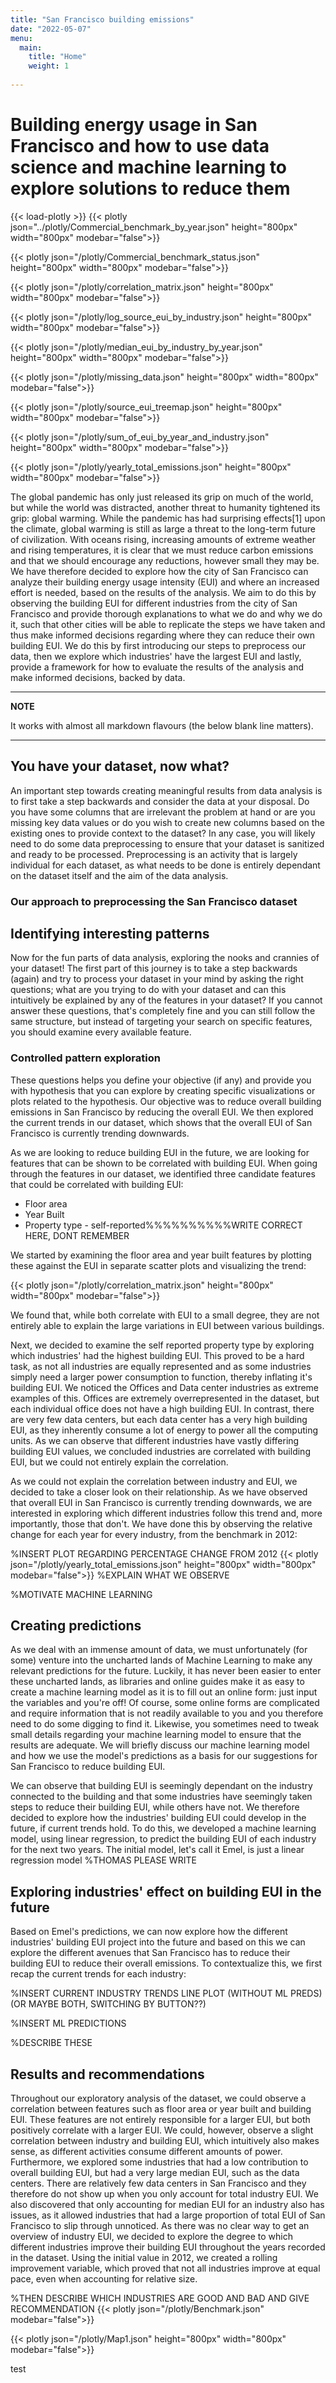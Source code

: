 ```yaml
---
title: "San Francisco building emissions"
date: "2022-05-07"
menu:
  main:
    title: "Home"
    weight: 1
  
---
```

# Building energy usage in San Francisco and how to use data science and machine learning to explore solutions to reduce them
{{< load-plotly >}}
{{< plotly json="../plotly/Commercial_benchmark_by_year.json" height="800px" width="800px" modebar="false">}}

{{< plotly json="/plotly/Commercial_benchmark_status.json" height="800px" width="800px" modebar="false">}}

{{< plotly json="/plotly/correlation_matrix.json" height="800px" width="800px" modebar="false">}}

{{< plotly json="/plotly/log_source_eui_by_industry.json" height="800px" width="800px" modebar="false">}}

{{< plotly json="/plotly/median_eui_by_industry_by_year.json" height="800px" width="800px" modebar="false">}}

{{< plotly json="/plotly/missing_data.json" height="800px" width="800px" modebar="false">}}

{{< plotly json="/plotly/source_eui_treemap.json" height="800px" width="800px" modebar="false">}}

{{< plotly json="/plotly/sum_of_eui_by_year_and_industry.json" height="800px" width="800px" modebar="false">}}

{{< plotly json="/plotly/yearly_total_emissions.json" height="800px" width="800px" modebar="false">}}

The global pandemic has only just released its grip on much of the world, but while the world was distracted, another threat to humanity tightened its grip: global warming. While the pandemic has had surprising effects[1] upon the climate, global warming is still as large a threat to the long-term future of civilization. With oceans rising, increasing amounts of extreme weather and rising temperatures, it is clear that we must reduce carbon emissions and that we should encourage any reductions, however small they may be. We have therefore decided to explore how the city of San Francisco can analyze their building energy usage intensity (EUI) and where an increased effort is needed, based on the results of the analysis. We aim to do this by observing the building EUI for different industries from the city of San Francisco and provide thorough explanations to what we do and why we do it, such that other cities will be able to replicate the steps we have taken and thus make informed decisions regarding where they can reduce their own building EUI. We do this by first introducing our steps to preprocess our data, then we explore which industries' have the largest EUI and lastly, provide a framework for how to evaluate the results of the analysis and make informed decisions, backed by data. 

---
**NOTE**

It works with almost all markdown flavours (the below blank line matters).

---

## You have your dataset, now what?

An important step towards creating meaningful results from data analysis is to first take a step backwards and consider the data at your disposal. Do you have some columns that are irrelevant the problem at hand or are you missing key data values or do you wish to create new columns based on the existing ones to provide context to the dataset? In any case, you will likely need to do some data preprocessing to ensure that your dataset is sanitized and ready to be processed. Preprocessing is an activity that is largely individual for each dataset, as what needs to be done is entirely dependant on the dataset itself and the aim of the data analysis. 

### Our approach to preprocessing the San Francisco dataset

## Identifying interesting patterns

Now for the fun parts of data analysis, exploring the nooks and crannies of your dataset! The first part of this journey is to take a step backwards (again) and try to process your dataset in your mind by asking the right questions; what are you trying to do with your dataset and can this intuitively be explained by any of the features in your dataset? If you cannot answer these questions, that's completely fine and you can still follow the same structure, but instead of targeting your search on specific features, you should examine every available feature. 

### Controlled pattern exploration

These questions helps you define your objective (if any) and provide you with hypothesis that you can explore by creating specific visualizations or plots related to the hypothesis. Our objective was to reduce overall building emissions in San Francisco by reducing the overall EUI. We then explored the current trends in our dataset, which shows that the overall EUI of San Francisco is currently trending downwards. 

As we are looking to reduce building EUI in the future, we are looking for features that can be shown to be correlated with building EUI. When going through the features in our dataset, we identified three candidate features that could be correlated with building EUI: 

 - Floor area
 - Year Built
 - Property type - self-reported%%%%%%%%%%WRITE CORRECT HERE, DONT REMEMBER

We started by examining the floor area and year built features by plotting these against the EUI in separate scatter plots and visualizing the trend:

{{< plotly json="/plotly/correlation_matrix.json" height="800px" width="800px" modebar="false">}}

We found that, while both correlate with EUI to a small degree, they are not entirely able to explain the large variations in EUI between various buildings. 

Next, we decided to examine the self reported property type by exploring which industries' had the highest building EUI. This proved to be a hard task, as not all industries are equally represented and as some industries simply need a larger power consumption to function, thereby inflating it's building EUI. We noticed the Offices and Data center industries as extreme examples of this. Offices are extremely overrepresented in the dataset, but each individual office does not have a high building EUI. In contrast, there are very few data centers, but each data center has a very high building EUI, as they inherently consume a lot of energy to power all the computing units. As we can observe that different industries have vastly differing building EUI values, we concluded industries are correlated with building EUI, but we could not entirely explain the correlation. 

As we could not explain the correlation between industry and EUI, we decided to take a closer look on their relationship. As we have observed that overall EUI in San Francisco is currently trending downwards, we are interested in exploring which different industries follow this trend and, more importantly, those that don't. We have done this by observing the relative change for each year for every industry, from the benchmark in 2012:

%INSERT PLOT REGARDING PERCENTAGE CHANGE FROM 2012
{{< plotly json="/plotly/yearly_total_emissions.json" height="800px" width="800px" modebar="false">}}
%EXPLAIN WHAT WE OBSERVE

%MOTIVATE MACHINE LEARNING

## Creating predictions

As we deal with an immense amount of data, we must unfortunately (for some) venture into the uncharted lands of Machine Learning to make any relevant predictions for the future. Luckily, it has never been easier to enter these uncharted lands, as libraries and online guides make it as easy to create a machine learning model as it is to fill out an online form: just input the variables and you're off! Of course, some online forms are complicated and require information that is not readily available to you and you therefore need to do some digging to find it. Likewise, you sometimes need to tweak small details regarding your machine learning model to ensure that the results are adequate. We will briefly discuss our machine learning model and how we use the model's predictions as a basis for our suggestions for San Francisco to reduce building EUI. 

We can observe that building EUI is seemingly dependant on the industry connected to the building and that some industries have seemingly taken steps to reduce their building EUI, while others have not. We therefore decided to explore how the industries' building EUI could develop in the future, if current trends hold. To do this, we developed a machine learning model, using linear regression, to predict the building EUI of each industry for the next two years. The initial model, let's call it Emel, is just a linear regression model %THOMAS PLEASE WRITE

## Exploring industries' effect on building EUI in the future

Based on Emel's predictions, we can now explore how the different industries' building EUI project into the future and based on this we can explore the different avenues that San Francisco has to reduce their building EUI to reduce their overall emissions. To contextualize this, we first recap the current trends for each industry:

%INSERT CURRENT INDUSTRY TRENDS LINE PLOT (WITHOUT ML PREDS)(OR MAYBE BOTH, SWITCHING BY BUTTON??)

%INSERT ML PREDICTIONS

%DESCRIBE THESE

## Results and recommendations

Throughout our exploratory analysis of the dataset, we could observe a correlation between features such as floor area or year built and building EUI. These features are not entirely responsible for a larger EUI, but both positively correlate with a larger EUI. We could, however, observe a slight correlation between industry and building EUI, which intuitively also makes sense, as different activities consume different amounts of power. Furthermore, we explored some industries that had a low contribution to overall building EUI, but had a very large median EUI, such as the data centers. There are relatively few data centers in San Francisco and they therefore do not show up when you only account for total industry EUI. We also discovered that only accounting for median EUI for an industry also has issues, as it allowed industries that had a large proportion of total EUI of San Francisco to slip through unnoticed. As there was no clear way to get an overview of industry EUI, we decided to explore the degree to which different industries improve their building EUI throughout the years recorded in the dataset. Using the initial value in 2012, we created a rolling improvement variable, which proved that not all industries improve at equal pace, even when accounting for relative size. 


%THEN DESCRIBE WHICH INDUSTRIES ARE GOOD AND BAD AND GIVE RECOMMENDATION
{{< plotly json="/plotly/Benchmark.json" modebar="false">}}

{{< plotly json="/plotly/Map1.json" height="800px" width="800px" modebar="false">}}

test
